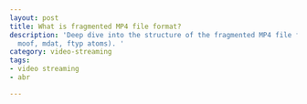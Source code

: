 ```yaml
---
layout: post
title: What is fragmented MP4 file format?
description: 'Deep dive into the structure of the fragmented MP4 file format (moov,
  moof, mdat, ftyp atoms). '
category: video-streaming
tags:
- video streaming
- abr

---
```

